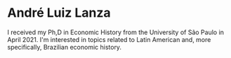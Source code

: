 # André Luiz Lanza
I received my Ph,D in Economic History from the University of São Paulo in April 2021. I'm interested in topics related to Latin American and, more specifically, Brazilian economic history. 
